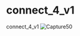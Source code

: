 # connect_4_v1
connect_4_v1
![Capture50](https://user-images.githubusercontent.com/8805744/210454007-19262bed-43e9-4243-98a4-db47238cbffc.PNG)
